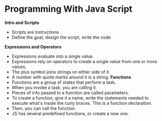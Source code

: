 # Programming With Java Script
__Intro and Scripts__
* Scripts are Instructions
* Define the goal, design the script, write the code

__Expressions and Operators__
* Expressions evaluate into a single value.
* Expressions rely on operators to create a single value from one or more values.
* The plus symbol joins strings on either side of it. 
* A number with quote marks around it is a string. 
__Functions__
* Functions are a group of states that perform a task.
* When you invoke a task, you are calling it.
* Pieces of info passed to a function are called parameters.
* To create a function, give it a name, write the statements needed to execute what's inside the curly braces. This is a function declaration. 
* Then, you can call the function.
* JS has several predefined functions, or create a new one.
